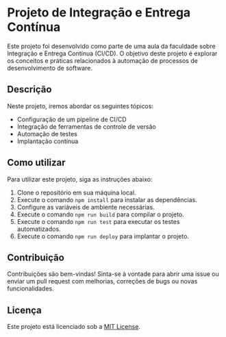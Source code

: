 # Projeto de Integração e Entrega Contínua

Este projeto foi desenvolvido como parte de uma aula da faculdade sobre Integração e Entrega Contínua (CI/CD). O objetivo deste projeto é explorar os conceitos e práticas relacionados à automação de processos de desenvolvimento de software.

## Descrição

Neste projeto, iremos abordar os seguintes tópicos:

- Configuração de um pipeline de CI/CD
- Integração de ferramentas de controle de versão
- Automação de testes
- Implantação contínua

## Como utilizar

Para utilizar este projeto, siga as instruções abaixo:

1. Clone o repositório em sua máquina local.
2. Execute o comando `npm install` para instalar as dependências.
3. Configure as variáveis de ambiente necessárias.
4. Execute o comando `npm run build` para compilar o projeto.
5. Execute o comando `npm run test` para executar os testes automatizados.
6. Execute o comando `npm run deploy` para implantar o projeto.

## Contribuição

Contribuições são bem-vindas! Sinta-se à vontade para abrir uma issue ou enviar um pull request com melhorias, correções de bugs ou novas funcionalidades.

## Licença

Este projeto está licenciado sob a [MIT License](LICENSE).
